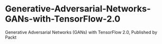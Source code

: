 # Generative-Adversarial-Networks-GANs-with-TensorFlow-2.0
Generative Adversarial Networks (GANs) with TensorFlow 2.0, Published by Packt
